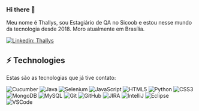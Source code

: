 ### Hi there 👋

Meu nome é Thallys, sou Estagiário de QA no Sicoob e estou nesse mundo da tecnologia desde 2018.
Moro atualmente em Brasília.

[![Linkedin: Thallys](https://img.shields.io/badge/-Linkedin-blue?style=flat-square&logo=Linkedin&logoColor=white&link=https://www.linkedin.com/in/thallys-de-souza-159485180/)](https://www.linkedin.com/in/thallys-de-souza-159485180/)

## ⚡ Technologies

Estas são as tecnologias que já tive contato:

![Cucumber](https://img.shields.io/badge/Cucumber-BDD-ff69b4?style=flat-square)
![Java](https://img.shields.io/badge/-Java-007396?style=flat-square&logo=java)
![Selenium](https://img.shields.io/badge/Selenium-WebDriver-blueviolet?style=flat-square)
![JavaScript](https://img.shields.io/badge/-JavaScript-black?style=flat-square&logo=javascript)
![HTML5](https://img.shields.io/badge/-HTML5-E34F26?style=flat-square&logo=html5&logoColor=white)
![Python](https://img.shields.io/badge/-Python-black?style=flat-square&logo=python&logoColor=ffffff)
![CSS3](https://img.shields.io/badge/-CSS3-1572B6?style=flat-square&logo=css3)
![MongoDB](https://img.shields.io/badge/-MongoDB-black?style=flat-square&logo=mongodb)
![MySQL](https://img.shields.io/badge/-MySQL-4479A1?style=flat-square&logo=mysql&logoColor=white)
![Git](https://img.shields.io/badge/-Git-black?style=flat-square&logo=git)
![GitHub](https://img.shields.io/badge/-GitHub-181717?style=flat-square&logo=github)
![JIRA](https://img.shields.io/badge/-JIRA-0052CC?style=flat-square&logo=jira)
![IntelliJ](https://img.shields.io/badge/-IntelliJ%20IDEA-black?style=flat-square&logo=intellij-idea&logoColor=white)
![Eclipse](https://img.shields.io/badge/-Eclipse-2C2255?style=flat-square&logo=eclipse&logoColor=white)
![VSCode](https://img.shields.io/badge/-VSCode-007ACC?style=flat-square&logo=visual-studio-code&logoColor=white)
